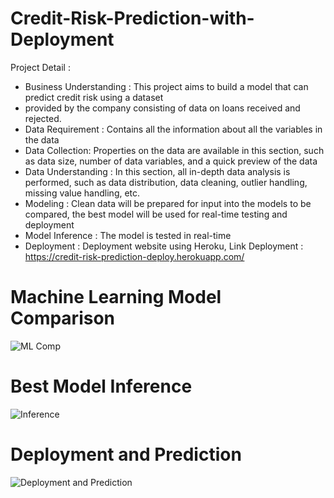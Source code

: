 # Credit-Risk-Prediction-with-Deployment
Project Detail :
- Business Understanding : This project aims to build a model that can predict credit risk using a dataset
- provided by the company consisting of data on loans received and rejected.
- Data Requirement : Contains all the information about all the variables in the data
- Data Collection: Properties on the data are available in this section, such as data size, number of data variables, and a quick preview of the data
- Data Understanding : In this section, all in-depth data analysis is performed, such as data distribution, data cleaning, outlier handling, missing value handling, etc.
- Modeling : Clean data will be prepared for input into the models to be compared, the best model will be used for real-time testing and deployment
- Model Inference : The model is tested in real-time
- Deployment : Deployment website using Heroku, Link Deployment : https://credit-risk-prediction-deploy.herokuapp.com/

# Machine Learning Model Comparison
![ML Comp](https://github.com/Ares0098/Credit-Risk-Prediction-with-Deployment/assets/87215213/d7259c08-8f87-4fea-9aa0-fea173bdb5bb)

# Best Model Inference
![Inference](https://github.com/Ares0098/Credit-Risk-Prediction-with-Deployment/assets/87215213/3299a2e2-cc64-498e-b377-55c14c2be122)

# Deployment and Prediction
![Deployment and Prediction](https://github.com/Ares0098/Credit-Risk-Prediction-with-Deployment/assets/87215213/892d8a94-f81d-4535-9611-bd3a1c16b670)
